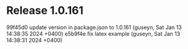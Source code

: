 # Release 1.0.161

99f45d0 update version in package.json to 1.0.161 (guseyn, Sat Jan 13 14:38:35 2024 +0400)
e5b9f4e fix latex example (guseyn, Sat Jan 13 14:38:31 2024 +0400)
